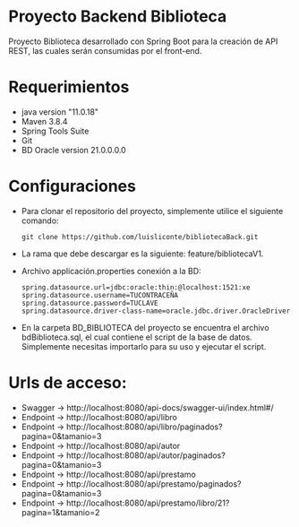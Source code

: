 # Proyecto Backend Biblioteca

Proyecto Biblioteca desarrollado con Spring Boot para la creación de API REST, las cuales serán consumidas por el front-end.

# Requerimientos

* java version "11.0.18"
* Maven 3.8.4
* Spring Tools Suite 
* Git
* BD Oracle version 21.0.0.0.0

# Configuraciones
- Para clonar el repositorio del proyecto, simplemente utilice el siguiente comando:
    ```
    git clone https://github.com/luisliconte/bibliotecaBack.git
    ```
- La rama que debe descargar es la siguiente: feature/bibliotecaV1.

- Archivo applicación.properties conexión a la BD:
 
    ```
    spring.datasource.url=jdbc:oracle:thin:@localhost:1521:xe
    spring.datasource.username=TUCONTRACEÑA
    spring.datasource.password=TUCLAVE
    spring.datasource.driver-class-name=oracle.jdbc.driver.OracleDriver
    ```
- En la carpeta BD_BIBLIOTECA del proyecto se encuentra el archivo bdBiblioteca.sql, el cual contiene el script de la base de datos. 
  Simplemente necesitas importarlo para su uso y ejecutar el script.



# Urls de acceso: 

- Swagger -> http://localhost:8080/api-docs/swagger-ui/index.html#/
- Endpoint -> http://localhost:8080/api/libro
- Endpoint -> http://localhost:8080/api/libro/paginados?pagina=0&tamanio=3
- Endpoint -> http://localhost:8080/api/autor
- Endpoint -> http://localhost:8080/api/autor/paginados?pagina=0&tamanio=3
- Endpoint -> http://localhost:8080/api/prestamo
- Endpoint -> http://localhost:8080/api/prestamo/paginados?pagina=0&tamanio=3
- Endpoint -> http://localhost:8080/api/prestamo/libro/21?pagina=1&tamanio=2

